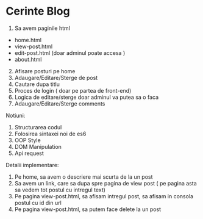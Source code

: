 # Cerinte Blog

1. Sa avem paginile html 
  - home.html
  - view-post.html
  - edit-post.html (doar adminul poate accesa ) 
  - about.html
2. Afisare posturi pe home
3. Adaugare/Editare/Sterge de post
4. Cautare dupa titlu
5. Proces de login ( doar pe partea de front-end)
6. Logica de editare/sterge doar adminul va putea sa o faca
7. Adaugare/Editare/Sterge comments

Notiuni:
1. Structurarea codul
2. Folosirea sintaxei noi de es6
3. OOP Style
4. DOM Manipulation
5. Api request


Detalii implementare:

1. Pe home, sa avem o descriere mai scurta de la un post
2. Sa avem un link, care sa dupa spre pagina de view post ( pe pagina asta sa vedem tot postul cu intregul text)
3. Pe pagina view-post.html, sa afisam intregul post, sa afisam in consola postul cu id din url
4. Pe pagina view-post.html, sa putem face delete la un post


